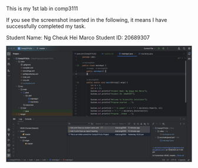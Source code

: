 This is my 1st lab in comp3111

If you see the screenshot inserted in the following, it means I have successfully completed my task.

Student Name: Ng Cheuk Hei Marco
Student ID: 20689307

![COMP3111lab1screenshot.png](src/main/java/Lab1/resources/COMP3111lab1screenshot.png)